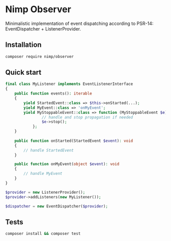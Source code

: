 # Nimp Observer

Minimalistic implementation of event dispatching according to PSR-14: EventDispatcher + ListenerProvider.

## Installation

```BASH
composer require nimp/observer
```

## Quick start

```PHP
final class MyListener implements EventListenerInterface
{
    public function events(): iterable
    {
        yield StartedEvent::class => $this->onStarted(...);
        yield MyEvent::class => 'onMyEvent';
        yield MyStoppableEvent::class => function (MyStoppableEvent $e): void {
                // handle and stop propagation if needed
                $e->stop();
            };
    }
    
    public function onStarted(StartedEvent $event): void
    {
        // handle StartedEvent
    }

    public function onMyEvent(object $event): void
    {
        // handle MyEvent
    }
}

$provider = new ListenerProvider();
$provider->addListeners(new MyListener());

$dispatcher = new EventDispatcher($provider);
```

## Tests
```BASH
composer install && composer test
```
